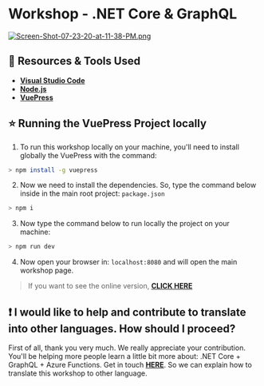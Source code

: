 # Workshop - .NET Core & GraphQL

[![Screen-Shot-07-23-20-at-11-38-PM.png](https://i.postimg.cc/y6cmmZ7M/Screen-Shot-07-23-20-at-11-38-PM.png)](https://postimg.cc/NLG2YL9D)

## 🚀 Resources & Tools Used

* **[Visual Studio Code](https://code.visualstudio.com/?WT.mc_id=workshop_graphql-github-chnoring)**
* **[Node.js](https://nodejs.org/en/)**
* **[VuePress](https://vuepress.vuejs.org/)**

## ⭐️ Running the VuePress Project locally

1. To run this workshop locally on your machine, you'll need to install globally the VuePress with the command:

```bash
> npm install -g vuepress
```

2. Now we need to install the dependencies. So, type the command below inside in the main root project: `package.json`

```bash
> npm i
```

3. Now type the command below to run locally the project on your machine:

```bash
> npm run dev
```

4. Now open your browser in: `localhost:8080` and will open the main workshop page.

> If you want to see the online version, **[CLICK HERE](https://aka.ms/graphql-workshop)**

## ❗ I would like to help and contribute to translate into other languages. How should I proceed?

First of all, thank you very much. We really appreciate your contribution. You'll be helping more people learn a little bit more about: .NET Core + GraphQL + Azure Functions. Get in touch **[HERE](gllemos@microsoft.com)**. So we can explain how to translate this workshop to other language.



